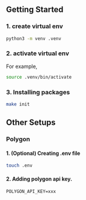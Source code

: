 ## Getting Started

### 1. create virtual env

```bash
python3 -m venv .venv
```

### 2. activate virtual env

For example,

```bash
source .venv/bin/activate
```

### 3. Installing packages

```bash
make init
```

## Other Setups

### Polygon

#### 1. (Optional) Creating .env file

```bash
touch .env
```

#### 2. Adding polygon api key.

```
POLYGON_API_KEY=xxx
```
